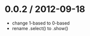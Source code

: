 
0.0.2 / 2012-09-18 
==================

  * change 1-based to 0-based
  * rename .select() to .show()
